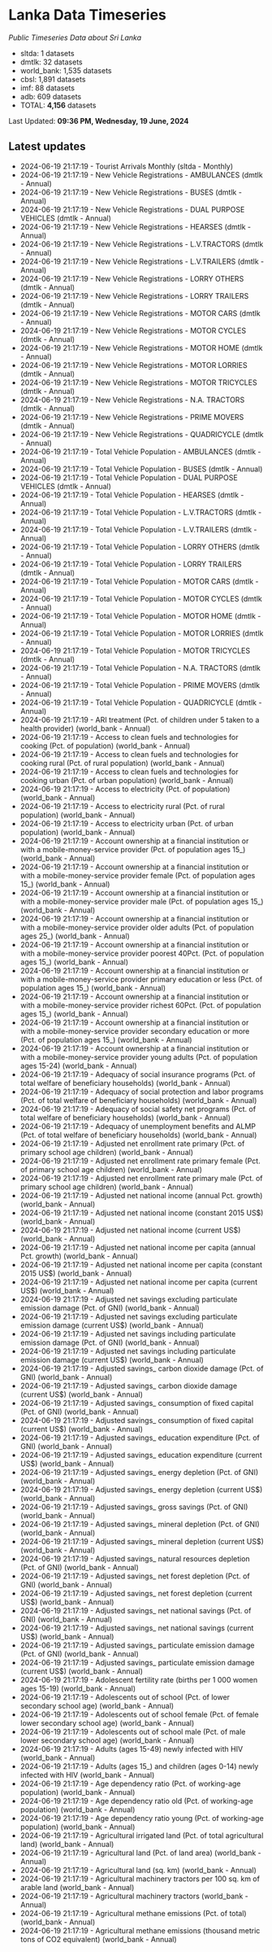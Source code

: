 # Lanka Data Timeseries
*Public Timeseries Data about Sri Lanka*

* sltda: 1 datasets
* dmtlk: 32 datasets
* world_bank: 1,535 datasets
* cbsl: 1,891 datasets
* imf: 88 datasets
* adb: 609 datasets
* TOTAL: **4,156** datasets

Last Updated: **09:36 PM, Wednesday, 19 June, 2024**

## Latest updates

* 2024-06-19 21:17:19 - Tourist Arrivals Monthly (sltda - Monthly)
* 2024-06-19 21:17:19 - New Vehicle Registrations - AMBULANCES (dmtlk - Annual)
* 2024-06-19 21:17:19 - New Vehicle Registrations - BUSES (dmtlk - Annual)
* 2024-06-19 21:17:19 - New Vehicle Registrations - DUAL PURPOSE VEHICLES (dmtlk - Annual)
* 2024-06-19 21:17:19 - New Vehicle Registrations - HEARSES (dmtlk - Annual)
* 2024-06-19 21:17:19 - New Vehicle Registrations - L.V.TRACTORS (dmtlk - Annual)
* 2024-06-19 21:17:19 - New Vehicle Registrations - L.V.TRAILERS (dmtlk - Annual)
* 2024-06-19 21:17:19 - New Vehicle Registrations - LORRY OTHERS (dmtlk - Annual)
* 2024-06-19 21:17:19 - New Vehicle Registrations - LORRY TRAILERS (dmtlk - Annual)
* 2024-06-19 21:17:19 - New Vehicle Registrations - MOTOR CARS (dmtlk - Annual)
* 2024-06-19 21:17:19 - New Vehicle Registrations - MOTOR CYCLES (dmtlk - Annual)
* 2024-06-19 21:17:19 - New Vehicle Registrations - MOTOR HOME (dmtlk - Annual)
* 2024-06-19 21:17:19 - New Vehicle Registrations - MOTOR LORRIES (dmtlk - Annual)
* 2024-06-19 21:17:19 - New Vehicle Registrations - MOTOR TRICYCLES (dmtlk - Annual)
* 2024-06-19 21:17:19 - New Vehicle Registrations - N.A. TRACTORS (dmtlk - Annual)
* 2024-06-19 21:17:19 - New Vehicle Registrations - PRIME MOVERS (dmtlk - Annual)
* 2024-06-19 21:17:19 - New Vehicle Registrations - QUADRICYCLE (dmtlk - Annual)
* 2024-06-19 21:17:19 - Total Vehicle Population - AMBULANCES (dmtlk - Annual)
* 2024-06-19 21:17:19 - Total Vehicle Population - BUSES (dmtlk - Annual)
* 2024-06-19 21:17:19 - Total Vehicle Population - DUAL PURPOSE VEHICLES (dmtlk - Annual)
* 2024-06-19 21:17:19 - Total Vehicle Population - HEARSES (dmtlk - Annual)
* 2024-06-19 21:17:19 - Total Vehicle Population - L.V.TRACTORS (dmtlk - Annual)
* 2024-06-19 21:17:19 - Total Vehicle Population - L.V.TRAILERS (dmtlk - Annual)
* 2024-06-19 21:17:19 - Total Vehicle Population - LORRY OTHERS (dmtlk - Annual)
* 2024-06-19 21:17:19 - Total Vehicle Population - LORRY TRAILERS (dmtlk - Annual)
* 2024-06-19 21:17:19 - Total Vehicle Population - MOTOR CARS (dmtlk - Annual)
* 2024-06-19 21:17:19 - Total Vehicle Population - MOTOR CYCLES (dmtlk - Annual)
* 2024-06-19 21:17:19 - Total Vehicle Population - MOTOR HOME (dmtlk - Annual)
* 2024-06-19 21:17:19 - Total Vehicle Population - MOTOR LORRIES (dmtlk - Annual)
* 2024-06-19 21:17:19 - Total Vehicle Population - MOTOR TRICYCLES (dmtlk - Annual)
* 2024-06-19 21:17:19 - Total Vehicle Population - N.A. TRACTORS (dmtlk - Annual)
* 2024-06-19 21:17:19 - Total Vehicle Population - PRIME MOVERS (dmtlk - Annual)
* 2024-06-19 21:17:19 - Total Vehicle Population - QUADRICYCLE (dmtlk - Annual)
* 2024-06-19 21:17:19 - ARI treatment (Pct. of children under 5 taken to a health provider) (world_bank - Annual)
* 2024-06-19 21:17:19 - Access to clean fuels and technologies for cooking (Pct. of population) (world_bank - Annual)
* 2024-06-19 21:17:19 - Access to clean fuels and technologies for cooking rural (Pct. of rural population) (world_bank - Annual)
* 2024-06-19 21:17:19 - Access to clean fuels and technologies for cooking urban (Pct. of urban population) (world_bank - Annual)
* 2024-06-19 21:17:19 - Access to electricity (Pct. of population) (world_bank - Annual)
* 2024-06-19 21:17:19 - Access to electricity rural (Pct. of rural population) (world_bank - Annual)
* 2024-06-19 21:17:19 - Access to electricity urban (Pct. of urban population) (world_bank - Annual)
* 2024-06-19 21:17:19 - Account ownership at a financial institution or with a mobile-money-service provider (Pct. of population ages 15_) (world_bank - Annual)
* 2024-06-19 21:17:19 - Account ownership at a financial institution or with a mobile-money-service provider female (Pct. of population ages 15_) (world_bank - Annual)
* 2024-06-19 21:17:19 - Account ownership at a financial institution or with a mobile-money-service provider male (Pct. of population ages 15_) (world_bank - Annual)
* 2024-06-19 21:17:19 - Account ownership at a financial institution or with a mobile-money-service provider older adults (Pct. of population ages 25_) (world_bank - Annual)
* 2024-06-19 21:17:19 - Account ownership at a financial institution or with a mobile-money-service provider poorest 40Pct. (Pct. of population ages 15_) (world_bank - Annual)
* 2024-06-19 21:17:19 - Account ownership at a financial institution or with a mobile-money-service provider primary education or less (Pct. of population ages 15_) (world_bank - Annual)
* 2024-06-19 21:17:19 - Account ownership at a financial institution or with a mobile-money-service provider richest 60Pct. (Pct. of population ages 15_) (world_bank - Annual)
* 2024-06-19 21:17:19 - Account ownership at a financial institution or with a mobile-money-service provider secondary education or more (Pct. of population ages 15_) (world_bank - Annual)
* 2024-06-19 21:17:19 - Account ownership at a financial institution or with a mobile-money-service provider young adults (Pct. of population ages 15-24) (world_bank - Annual)
* 2024-06-19 21:17:19 - Adequacy of social insurance programs (Pct. of total welfare of beneficiary households) (world_bank - Annual)
* 2024-06-19 21:17:19 - Adequacy of social protection and labor programs (Pct. of total welfare of beneficiary households) (world_bank - Annual)
* 2024-06-19 21:17:19 - Adequacy of social safety net programs (Pct. of total welfare of beneficiary households) (world_bank - Annual)
* 2024-06-19 21:17:19 - Adequacy of unemployment benefits and ALMP (Pct. of total welfare of beneficiary households) (world_bank - Annual)
* 2024-06-19 21:17:19 - Adjusted net enrollment rate primary (Pct. of primary school age children) (world_bank - Annual)
* 2024-06-19 21:17:19 - Adjusted net enrollment rate primary female (Pct. of primary school age children) (world_bank - Annual)
* 2024-06-19 21:17:19 - Adjusted net enrollment rate primary male (Pct. of primary school age children) (world_bank - Annual)
* 2024-06-19 21:17:19 - Adjusted net national income (annual Pct. growth) (world_bank - Annual)
* 2024-06-19 21:17:19 - Adjusted net national income (constant 2015 US$) (world_bank - Annual)
* 2024-06-19 21:17:19 - Adjusted net national income (current US$) (world_bank - Annual)
* 2024-06-19 21:17:19 - Adjusted net national income per capita (annual Pct. growth) (world_bank - Annual)
* 2024-06-19 21:17:19 - Adjusted net national income per capita (constant 2015 US$) (world_bank - Annual)
* 2024-06-19 21:17:19 - Adjusted net national income per capita (current US$) (world_bank - Annual)
* 2024-06-19 21:17:19 - Adjusted net savings excluding particulate emission damage (Pct. of GNI) (world_bank - Annual)
* 2024-06-19 21:17:19 - Adjusted net savings excluding particulate emission damage (current US$) (world_bank - Annual)
* 2024-06-19 21:17:19 - Adjusted net savings including particulate emission damage (Pct. of GNI) (world_bank - Annual)
* 2024-06-19 21:17:19 - Adjusted net savings including particulate emission damage (current US$) (world_bank - Annual)
* 2024-06-19 21:17:19 - Adjusted savings_ carbon dioxide damage (Pct. of GNI) (world_bank - Annual)
* 2024-06-19 21:17:19 - Adjusted savings_ carbon dioxide damage (current US$) (world_bank - Annual)
* 2024-06-19 21:17:19 - Adjusted savings_ consumption of fixed capital (Pct. of GNI) (world_bank - Annual)
* 2024-06-19 21:17:19 - Adjusted savings_ consumption of fixed capital (current US$) (world_bank - Annual)
* 2024-06-19 21:17:19 - Adjusted savings_ education expenditure (Pct. of GNI) (world_bank - Annual)
* 2024-06-19 21:17:19 - Adjusted savings_ education expenditure (current US$) (world_bank - Annual)
* 2024-06-19 21:17:19 - Adjusted savings_ energy depletion (Pct. of GNI) (world_bank - Annual)
* 2024-06-19 21:17:19 - Adjusted savings_ energy depletion (current US$) (world_bank - Annual)
* 2024-06-19 21:17:19 - Adjusted savings_ gross savings (Pct. of GNI) (world_bank - Annual)
* 2024-06-19 21:17:19 - Adjusted savings_ mineral depletion (Pct. of GNI) (world_bank - Annual)
* 2024-06-19 21:17:19 - Adjusted savings_ mineral depletion (current US$) (world_bank - Annual)
* 2024-06-19 21:17:19 - Adjusted savings_ natural resources depletion (Pct. of GNI) (world_bank - Annual)
* 2024-06-19 21:17:19 - Adjusted savings_ net forest depletion (Pct. of GNI) (world_bank - Annual)
* 2024-06-19 21:17:19 - Adjusted savings_ net forest depletion (current US$) (world_bank - Annual)
* 2024-06-19 21:17:19 - Adjusted savings_ net national savings (Pct. of GNI) (world_bank - Annual)
* 2024-06-19 21:17:19 - Adjusted savings_ net national savings (current US$) (world_bank - Annual)
* 2024-06-19 21:17:19 - Adjusted savings_ particulate emission damage (Pct. of GNI) (world_bank - Annual)
* 2024-06-19 21:17:19 - Adjusted savings_ particulate emission damage (current US$) (world_bank - Annual)
* 2024-06-19 21:17:19 - Adolescent fertility rate (births per 1 000 women ages 15-19) (world_bank - Annual)
* 2024-06-19 21:17:19 - Adolescents out of school (Pct. of lower secondary school age) (world_bank - Annual)
* 2024-06-19 21:17:19 - Adolescents out of school female (Pct. of female lower secondary school age) (world_bank - Annual)
* 2024-06-19 21:17:19 - Adolescents out of school male (Pct. of male lower secondary school age) (world_bank - Annual)
* 2024-06-19 21:17:19 - Adults (ages 15-49) newly infected with HIV (world_bank - Annual)
* 2024-06-19 21:17:19 - Adults (ages 15_) and children (ages 0-14) newly infected with HIV (world_bank - Annual)
* 2024-06-19 21:17:19 - Age dependency ratio (Pct. of working-age population) (world_bank - Annual)
* 2024-06-19 21:17:19 - Age dependency ratio old (Pct. of working-age population) (world_bank - Annual)
* 2024-06-19 21:17:19 - Age dependency ratio young (Pct. of working-age population) (world_bank - Annual)
* 2024-06-19 21:17:19 - Agricultural irrigated land (Pct. of total agricultural land) (world_bank - Annual)
* 2024-06-19 21:17:19 - Agricultural land (Pct. of land area) (world_bank - Annual)
* 2024-06-19 21:17:19 - Agricultural land (sq. km) (world_bank - Annual)
* 2024-06-19 21:17:19 - Agricultural machinery tractors per 100 sq. km of arable land (world_bank - Annual)
* 2024-06-19 21:17:19 - Agricultural machinery tractors (world_bank - Annual)
* 2024-06-19 21:17:19 - Agricultural methane emissions (Pct. of total) (world_bank - Annual)
* 2024-06-19 21:17:19 - Agricultural methane emissions (thousand metric tons of CO2 equivalent) (world_bank - Annual)